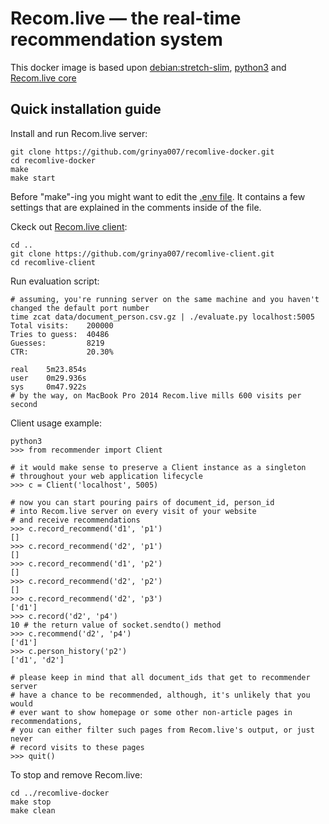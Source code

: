 # Recom.live — the real-time recommendation system
This docker image is based upon [debian:stretch-slim](https://github.com/debuerreotype/docker-debian-artifacts/blob/064f343bfa6ebf043aac2bbd4c870256cfe82f5a/stretch/slim/Dockerfile), [python3](https://packages.debian.org/stretch/python3) and [Recom.live core](https://github.com/grinya007/recomlive)
## Quick installation guide
Install and run Recom.live server:
```
git clone https://github.com/grinya007/recomlive-docker.git
cd recomlive-docker
make
make start
```
Before "make"-ing you might want to edit the [.env file](https://github.com/grinya007/recomlive-docker/blob/master/.env). It contains a few settings that are explained in the comments inside of the file.

Ckeck out [Recom.live client](https://github.com/grinya007/recomlive-client):
```
cd ..
git clone https://github.com/grinya007/recomlive-client.git
cd recomlive-client
```

Run evaluation script:
```
# assuming, you're running server on the same machine and you haven't changed the default port number
time zcat data/document_person.csv.gz | ./evaluate.py localhost:5005
Total visits:    200000
Tries to guess:  40486
Guesses:         8219
CTR:             20.30%

real    5m23.854s
user    0m29.936s
sys     0m47.922s
# by the way, on MacBook Pro 2014 Recom.live mills 600 visits per second
```

Client usage example:
```
python3
>>> from recommender import Client

# it would make sense to preserve a Client instance as a singleton
# throughout your web application lifecycle
>>> c = Client('localhost', 5005)

# now you can start pouring pairs of document_id, person_id
# into Recom.live server on every visit of your website
# and receive recommendations
>>> c.record_recommend('d1', 'p1')
[]
>>> c.record_recommend('d2', 'p1')
[]
>>> c.record_recommend('d1', 'p2')
[]
>>> c.record_recommend('d2', 'p2')
[]
>>> c.record_recommend('d2', 'p3')
['d1']
>>> c.record('d2', 'p4')
10 # the return value of socket.sendto() method
>>> c.recommend('d2', 'p4')
['d1']
>>> c.person_history('p2')
['d1', 'd2']

# please keep in mind that all document_ids that get to recommender server
# have a chance to be recommended, although, it's unlikely that you would
# ever want to show homepage or some other non-article pages in recommendations,
# you can either filter such pages from Recom.live's output, or just never
# record visits to these pages
>>> quit()
```

To stop and remove Recom.live:
```
cd ../recomlive-docker
make stop
make clean
```
